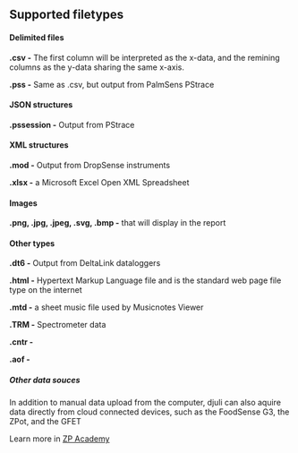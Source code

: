 ## Supported filetypes

#### Delimited files

**.csv -** The first column will be interpreted as the x-data, and the remining columns as the y-data sharing the same x-axis.

**.pss -** Same as .csv, but output from PalmSens PStrace

#### JSON structures

**.pssession -** Output from PStrace

#### XML structures

**.mod -** Output from DropSense instruments

**.xlsx -** a Microsoft Excel Open XML Spreadsheet

#### Images

**.png, .jpg, .jpeg, .svg, .bmp -** that will display in the report

#### Other types

**.dt6 -** Output from DeltaLink dataloggers

**.html -** Hypertext Markup Language file and is the standard web page file type on the internet

**.mtd -** a sheet music file used by Musicnotes Viewer

**.TRM -** Spectrometer data

**.cntr -**

**.aof -**

##### Other data souces

In addition to manual data upload from the computer, djuli can also aquire data directly from cloud connected devices, such as the FoodSense G3, the ZPot, and the GFET

Learn more in [ZP Academy](https://academy.zimmerpeacock.com/courses)

